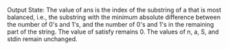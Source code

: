Output State: The value of ans is the index of the substring of a that is most balanced, i.e., the substring with the minimum absolute difference between the number of 0's and 1's, and the number of 0's and 1's in the remaining part of the string. The value of satisfy remains 0. The values of n, a, S, and stdin remain unchanged.